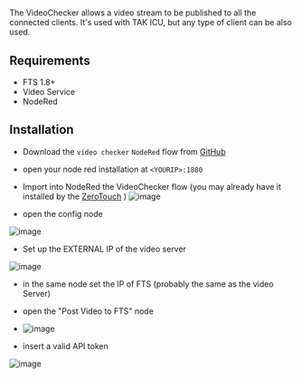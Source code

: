 # 
The VideoChecker allows a video stream to be published to all the connected clients.
It's used with TAK ICU, but any type of client can be also used.

## Requirements
- FTS 1.8+
- Video Service
- NodeRed

## Installation

- Download the `video checker`  `NodeRed` flow from [GitHub](https://github.com/FreeTAKTeam/FreeTAKHub_VideoChecker/releases)
- open your node red installation at `<YOURIP>:1880`
- Import into NodeRed the VideoChecker flow (you may already have it installed by the [ZeroTouch](../../Installation/Ansible/ZeroTouchInstall.md) )
 ![image](https://github.com/FreeTAKTeam/FreeTAKServer-User-Docs/assets/60719165/9f4427c9-015f-4246-9808-4acf99f858c7)

- open the config node

![image](https://user-images.githubusercontent.com/60719165/167701401-87cb0df7-c256-4d2b-b44e-be7b1ed59e93.png)

- Set up the EXTERNAL IP of the video server 
 
![image](https://user-images.githubusercontent.com/60719165/167701322-46eb1def-cad0-48ed-9d25-872751a38bd0.png)

- in the same node set the IP of FTS (probably the same as the video Server)
- open the "Post Video to FTS" node

- ![image](https://user-images.githubusercontent.com/60719165/167701564-ab16cf03-c20a-4dfb-a05d-b283bc6d00b9.png)

- insert a valid API token

![image](https://user-images.githubusercontent.com/60719165/167701159-fb6e9998-08cf-4251-b5f4-5437832528e8.png)
